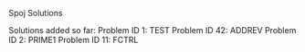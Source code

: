 Spoj Solutions

Solutions added so far:
Problem ID 1: TEST
Problem ID 42: ADDREV
Problem ID 2: PRIME1
Problem ID 11: FCTRL
